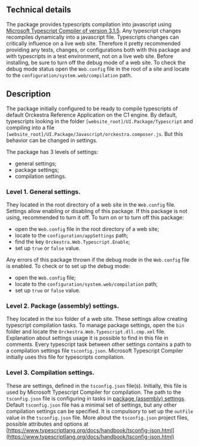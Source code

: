   
  ## Technical details

  
The package provides typescripts compilation into javascript using [Microsoft Typescript Compiler of version 3.1.5](https://www.nuget.org/packages/Microsoft.TypeScript.Compiler/3.1.5). Any typescript changes recompiles dynamically into a javascript file. Typescripts changes can critically influence on a live web site. Therefore it pretty recommended providing any tests, changes, or configurations both with this package and with typescripts in a test environment, not on a live web site.
  Before installing, be sure to turn off the debug mode of a web site. To check the debug mode status open the `Web.config` file in the root of a site and locate to the `configuration/system.web/compilation` path.
  
  ## Description
  
  The package initially configured to be ready to compile typescripts of default Orckestra Reference Application on the C1 engine. By default, typescripts looking in the folder `[website_root]/UI.Package/Typescript` and compiling into a file `[website_root]/UI.Package/Javascript/orckestra.composer.js`. But this behavior can be changed in settings.
  
  The package has 3 levels of settings:
  - general settings;
  - package settings;
  - compilation settings.
  
  ### Level 1. General settings.
  They located in the root directory of a web site in the `Web.config` file. Settings allow enabling or disabling of this package.      If this package is not using, recommended to turn it off.
  To turn on or to turn off this package:
  - open the `Web.config` file in the root directory of a web site;
  - locate to the `configuration/appSettings` path;
  - find the key `Orckestra.Web.Typescript.Enable`;
  - set up `true` or `false` value.
  
  Any errors of this package thrown if the debug mode in the `Web.config` file is enabled.
  To check or to set up the debug mode:
  - open the `Web.config` file;
  - locate to the `configuration/system.web/compilation` path;
  - set up `true` or `false` value.
  
  ### Level 2. Package (assembly) settings.
  They located in the `bin` folder of a web site. These settings allow creating typescript compilation tasks. To manage package settings, open the `bin` folder and locate the `Orckestra.Web.Typescript.dll.cmp.xml` file. Explanation about settings usage it is possible to find in this file in comments. Every typescript task between other settings contains a path to a compilation settings file `tsconfig.json`. Microsoft Typescript Compiler initially uses this file for typescripts compilation.
  
  ### Level 3. Compilation settings.
  These are settings, defined in the `tsconfig.json` file(s). Initially, this file is used by Microsoft Typescript Compiler for compilation. The path to the `tsconfig.json` file is configuring in tasks in [package (assembly) settings](#level-2-package-assembly-settings). Default `tsconfig.json` file has a minimal set of settings, but any other compilation settings can be specified. It is compulsory to set up the `outFile` value in the `tsconfig.json` file.
  More about the `tsconfig.json` project files, possible attributes and options at [https://www.typescriptlang.org/docs/handbook/tsconfig-json.html](https://www.typescriptlang.org/docs/handbook/tsconfig-json.html)

